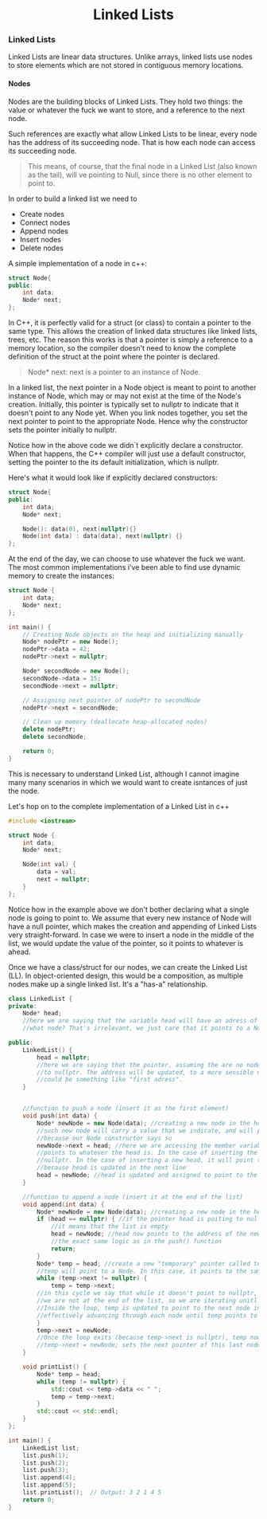 <div align="center">
  <h1>Linked Lists</h1>
</div>

### Linked Lists
Linked Lists are linear data structures. Unlike arrays, linked lists use nodes to store elements which are not stored in contiguous memory locations.

#### Nodes

Nodes are the building blocks of Linked Lists. They hold two things: the value or whatever the fuck we want to store, and a reference to the next node.

Such references are exactly what allow Linked Lists to be linear, every node has the address of its succeeding node. That is how each node can access its succeeding node. 
> This means, of course, that the final node in a Linked List (also known as the tail), will ve pointing to Null, since there is no other element to point to. 


In order to build a linked list we need to
* Create nodes
* Connect nodes
* Append nodes
* Insert nodes
* Delete nodes


A simple implementation of a node in c++:

```cpp
struct Node{
public:    
    int data;
    Node* next;
};
```

In C++, it is perfectly valid for a struct (or class) to contain a pointer to the same type. This allows the creation of linked data structures like linked lists, trees, etc. The reason this works is that a pointer is simply a reference to a memory location, so the compiler doesn't need to know the complete definition of the struct at the point where the pointer is declared.

>Node* next: next is a pointer to an instance of Node.
 

In a linked list, the next pointer in a Node object is meant to point to another instance of Node, which may or may not exist at the time of the Node's creation. Initially, this pointer is typically set to nullptr to indicate that it doesn't point to any Node yet. When you link nodes together, you set the next pointer to point to the appropriate Node. Hence why the constructor sets the pointer initially to nullptr.

Notice how in the above code we didn´t explicitly declare a constructor. When that happens, the C++ compiler will just use a default constructor, setting the pointer to the its default initialization, which is nullptr.

Here's what it would look like if explicitly declared constructors:

```cpp
struct Node{
public:    
    int data;
    Node* next;

    Node(): data(0), next(nullptr){}
    Node(int data) : data(data), next(nullptr) {}
};
```

At the end of the day, we can choose to use whatever the fuck we want. The most common implementations i've been able to find use dynamic memory to create the instances:

```cpp
struct Node {
    int data;
    Node* next;
};

int main() {
    // Creating Node objects on the heap and initializing manually
    Node* nodePtr = new Node();
    nodePtr->data = 42;
    nodePtr->next = nullptr;

    Node* secondNode = new Node();
    secondNode->data = 15;
    secondNode->next = nullptr;

    // Assigning next pointer of nodePtr to secondNode
    nodePtr->next = secondNode;

    // Clean up memory (deallocate heap-allocated nodes)
    delete nodePtr;
    delete secondNode;

    return 0;
}

```

This is necessary to understand Linked List, although I cannot imagine many many scenarios in which we would want to create isntances
of just the node.

Let's hop on to the complete implementation of a Linked List in c++

```cpp
#include <iostream>

struct Node {
    int data;
    Node* next;

    Node(int val) {
        data = val;
        next = nullptr;
    }
};
```

Notice how in the example above we don't bother declaring what a single node is going to point to.
We assume that every new instance of Node will have a null pointer, which makes the creation and appending
of Linked Lists very straight-forward. In case we were to insert a node in the middle of the list,
we would update the value of the pointer, so it points to whatever is ahead.

Once we have a class/struct for our nodes, we can create the Linked List (LL). In object-oriented design,
this would be a composition, as multiple nodes make up a single linked list. It's a "has-a" relationship. 

```cpp
class LinkedList {
private:
    Node* head;
    //here we are saying that the variable head will have an adress of a Node.
    //what node? That's irrelevant, we just care that it points to a Node.

public:
    LinkedList() {
        head = nullptr;
        //here we are saying that the pointer, assuming the are no nodes, will point
        //to nullptr. The address will be updated, to a more sensible name for this variable
        //could be something like "first adress". 
    }


    //function to push a node (insert it as the first element)
    void push(int data) {
        Node* newNode = new Node(data); //creating a new node in the heap.
        //such new node will carry a value that we indicate, and will point to nullptr
        //because our Node constructor says so
        newNode->next = head; //here we are accessing the member variable next, and saying that it
        //points to whatever the head is. In the case of inserting the very first node, it will point to 
        //nullptr. In the case of inserting a new head, it will point to the adress of the old head
        //because head is updated in the next line 
        head = newNode; //head is updated and assigned to point to the address of newNode
    }

    //function to append a node (insert it at the end of the list)
    void append(int data) {
        Node* newNode = new Node(data); //creating a new node in the heap
        if (head == nullptr) { //if the pointer head is poiting to nullptr
            //it means that the list is empty
            head = newNode; //head now points to the address of the new node
            //the exact same logic as in the push() function
            return;
        }
        Node* temp = head; //create a new "temporary" pointer called temp
        //temp will point to a Node. In this case, it points to the same adress as the head
        while (temp->next != nullptr) {
            temp = temp->next;
        //in this cycle we say that while it doesn't point to nullptr, it means that
        //we are not at the end of the list, so we are iterating unitl we reach the end
        //Inside the loop, temp is updated to point to the next node in the list (temp = temp->next), 
        //effectively advancing through each node until temp points to the last node.
        }
        temp->next = newNode;
        //Once the loop exits (because temp->next is nullptr), temp now points to the last node in the list.
        //temp->next = newNode; sets the next pointer of this last node to point to newNode, thereby appending newNode at the end of the linked list.
    }

    void printList() {
        Node* temp = head;
        while (temp != nullptr) {
            std::cout << temp->data << " ";
            temp = temp->next;
        }
        std::cout << std::endl;
    }
};

int main() {
    LinkedList list;
    list.push(1);
    list.push(2);
    list.push(3);
    list.append(4);
    list.append(5);
    list.printList();  // Output: 3 2 1 4 5
    return 0;
}

```
